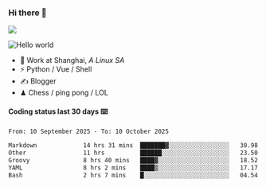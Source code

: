 ### Hi there 👋
![](https://komarev.com/ghpvc/?username=Xuhandsome)


<img src="https://github-readme-stats.vercel.app/api?username=XuHandsome&show_icons=true&theme=merko" alt="Hello world">

<br/>

- 🍻  Work at Shanghai, _A Linux SA_
- ⚡  Python / Vue / Shell
- ✍️  Blogger
- ♟  Chess / ping pong / LOL

#### Coding status last 30 days ⌨️

<!--START_SECTION:waka-->

```txt
From: 10 September 2025 - To: 10 October 2025

Markdown             14 hrs 31 mins  ███████▓░░░░░░░░░░░░░░░░░   30.98 %
Other                11 hrs          ██████░░░░░░░░░░░░░░░░░░░   23.50 %
Groovy               8 hrs 40 mins   ████▓░░░░░░░░░░░░░░░░░░░░   18.52 %
YAML                 8 hrs 2 mins    ████▒░░░░░░░░░░░░░░░░░░░░   17.17 %
Bash                 2 hrs 7 mins    █░░░░░░░░░░░░░░░░░░░░░░░░   04.54 %
```

<!--END_SECTION:waka-->

